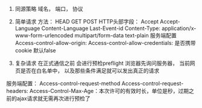 <!-- cors -->
1. 同源策略
域名， 端口， 协议
2. 简单请求
  方法： HEAD GET POST
  HTTP头部字段：
    Accept
    Accept-Language
    Content-Language
    Last-Event-id
    Content-Type: application/x-www-form-urlencoded 
                  multipart/form-data
                  text-plain
  服务端配置
  Access-control-allow-origin:
  Access-control-allow-credentials: 是否携带cookie 默认false

4. 复杂请求
  在正式通信之前 会进行预检preflight
  浏览器先询问服务器， 当前网页是否在白名单中， 以及那些条件满足就可以发出真正的请求

  服务端配置：
  Access-control-request-method
  Access-control-request-headers:
  Access-Control-Max-Age：本次许可的有效时长，单位是秒，过期之前的ajax请求就无需再次进行预检了
